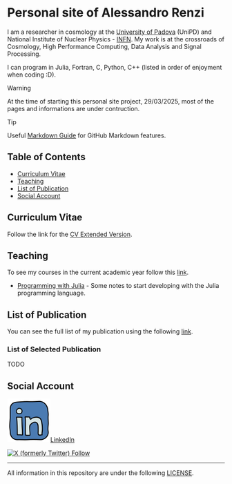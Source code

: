 # Personal site of Alessandro Renzi

I am a researcher in cosmology at the [University of Padova](https://www.unipd.it/en/contatti/rubrica?detail=Y&ruolo=1&checkout=cerca&persona=renzi&key=5F749F2E49E4888AE8B2F471823535B3) (UniPD) and National Institute of Nuclear Physics - [INFN](https://baltig.infn.it/alexnino/alessandro.renzi). My work is at the crossroads of Cosmology, High Performance Computing, Data Analysis and Signal Processing.

I can program in Julia, Fortran, C, Python, C++ (listed in order of enjoyment when coding :D).

> [!WARNING] 
> At the time of starting this personal site project, 29/03/2025, most of the pages and informations are under contruction.

> [!TIP]
> Useful [Markdown Guide](https://docs.github.com/en/get-started/writing-on-github/getting-started-with-writing-and-formatting-on-github/basic-writing-and-formatting-syntax/) for GitHub Markdown features.

## Table of Contents

- [Curriculum Vitae](#curriculum-vitae)
- [Teaching](#teaching)
- [List of Publication](#list-of-publication)
- [Social Account](#social-account)

## Curriculum Vitae

Follow the link for the [CV Extended Version](./cv/extended_cv.md).

## Teaching

To see my courses in the current academic year follow this [link](https://en.didattica.unipd.it/off/docente/5F749F2E49E4888AE8B2F471823535B3).

<!-- - [Modern Computing for Physics](https://baltig.infn.it/alexnino/modern-computing-for-physics-pod-y2425) - Physics of Data MSc

- [Scientific Computing for Physics Students](https://baltig.infn.it/alexnino/scientific-computing-for-physics-students-phd-y2425) - Physics PhD -->

- [Programming with Julia](./teaching/Julia/julia-index.md) - Some notes to start developing with the Julia programming language.

## List of Publication

You can see the full list of my publication using the following [link](https://ui.adsabs.harvard.edu/search/filter_author_facet_hier_fq_author=OR&filter_author_facet_hier_fq_author=author_facet_hier%3A%221%2FRenzi%2C%20A%2FRenzi%2C%20A%22&filter_author_facet_hier_fq_author=author_facet_hier%3A%221%2FRenzi%2C%20A%2FRenzi%2C%20Alessandro%22&fq=%7B!type%3Daqp%20v%3D%24fq_author%7D&fq_author=(author_facet_hier%3A%221%2FRenzi%2C%20A%2FRenzi%2C%20A%22%20OR%20author_facet_hier%3A%221%2FRenzi%2C%20A%2FRenzi%2C%20Alessandro%22)&p_=0&q=%20author%3A%22renzi%2C%20alessandro%22&sort=date%20desc%2C%20bibcode%20desc).

### List of Selected Publication

TODO

## Social Account

[![LinkedIn Logo](images/linkedinlogo.png)LinkedIn](https://www.linkedin.com/in/alessandro-renzi/)

[![X (formerly Twitter) Follow](https://img.shields.io/twitter/follow/alexnino82)
](https://x.com/alexnino82)

---

All information in this repository are under the following [LICENSE](./LICENSE).